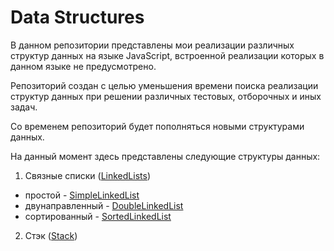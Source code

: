 # Data Structures

В данном репозитории представлены мои реализации различных структур данных на языке JavaScript, встроенной реализации которых в данном языке не предусмотрено.

Репозиторий создан с целью уменьшения времени поиска реализации структур данных при решении различных тестовых, отборочных и иных задач.

Со временем репозиторий будет пополняться новыми структурами данных.

На данный момент здесь представлены следующие структуры данных:
1. Связные списки ([LinkedLists](https://github.com/shsv382/dataStructures/tree/main/LinkedLists))
  - простой - [SimpleLinkedList](https://github.com/shsv382/dataStructures/tree/main/LinkedLists/simpleLinkedList.js)
  - двунаправленный - [DoubleLinkedList](https://github.com/shsv382/dataStructures/tree/main/LinkedLists/doubleLinkedList.js)
  - сортированный - [SortedLinkedList](https://github.com/shsv382/dataStructures/tree/main/LinkedLists/sortedLinkedList.js)

2. Стэк ([Stack](https://github.com/shsv382/dataStructures/tree/main/Stack/stack.js))
